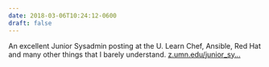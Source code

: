 ```yaml
---
date: 2018-03-06T10:24:12-0600
draft: false
---
```


An excellent Junior Sysadmin posting at the U. Learn Chef, Ansible, Red Hat and many other things that I barely understand. [z.umn.edu/junior_sy…](https://z.umn.edu/junior_sysadmin)

